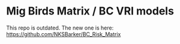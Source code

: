 # Mig Birds Matrix / BC VRI models

This repo is outdated. The new one is here: https://github.com/NKSBarker/BC_Risk_Matrix
